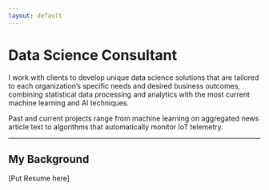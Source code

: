 ```yaml
---
layout: default
---
```


# Data Science Consultant

I work with clients to develop unique data science solutions that are tailored
to each organization’s specific needs and desired business outcomes, combining
statistical data processing and analytics with the most current machine
learning and AI techniques.

Past and current projects range from machine learning on aggregated news
article text to algorithms that automatically monitor IoT telemetry.

---

## My Background

[Put Resume here]


